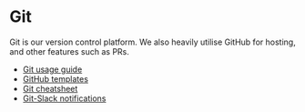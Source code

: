 # Git

Git is our version control platform. We also heavily utilise GitHub for hosting, and other features such as PRs.

- [Git usage guide](./usageguide.md)
- [GitHub templates](./github-templates.md)
- [Git cheatsheet](./cheatsheet.md)
- [Git-Slack notifications](./slack.md)

